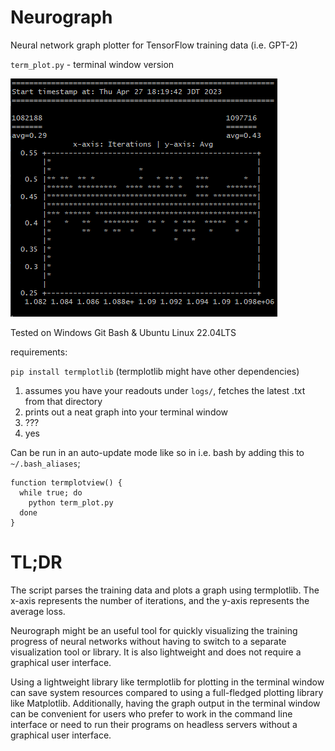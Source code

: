 # Neurograph
Neural network graph plotter for TensorFlow training data (i.e. GPT-2)

`term_plot.py` - terminal window version

![screenshot](sample.png)

Tested on Windows Git Bash & Ubuntu Linux 22.04LTS

requirements:

`pip install termplotlib`
(termplotlib might have other dependencies)

1. assumes you have your readouts under `logs/`, fetches the latest .txt from that directory
2. prints out a neat graph into your terminal window
3. ???
4. yes

Can be run in an auto-update mode like so in i.e. bash by adding this to `~/.bash_aliases`;

```
function termplotview() {
  while true; do
    python term_plot.py
  done
}
```

# TL;DR

The script parses the training data and plots a graph using termplotlib. The x-axis represents the number of iterations, and the y-axis represents the average loss.

Neurograph might be an useful tool for quickly visualizing the training progress of neural networks without having to switch to a separate visualization tool or library. It is also lightweight and does not require a graphical user interface.

Using a lightweight library like termplotlib for plotting in the terminal window can save system resources compared to using a full-fledged plotting library like Matplotlib. Additionally, having the graph output in the terminal window can be convenient for users who prefer to work in the command line interface or need to run their programs on headless servers without a graphical user interface.
